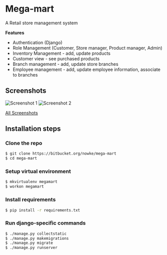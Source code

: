 # Mega-mart #

A Retail store management system

**Features**

* Authentication (Django)
* Role Management (Customer, Store manager, Product manager, Admin)
* Inventory Management - add, update products
* Customer view - see purchased products
* Branch management - add, update store branches
* Employee management - add, update employee information, associate to branches

## Screenshots ##
<img src="screenshots/sc1.png?raw=true" alt="Screenshot 1">
<img src="screenshots/sc22.png?raw=true" alt="Screenshot 2">

[All Screenshots](screenshots/)

## Installation steps ##

### Clone the repo ###

```sh
$ git clone https://bitbucket.org/nowke/mega-mart
$ cd mega-mart
```
### Setup virtual environment
```sh
$ mkvirtualenv megamart
$ workon megamart
```

### Install requirements
```sh
$ pip install -r requirements.txt
```

### Run django-specific commands
```sh
$ ./manage.py collectstatic
$ ./manage.py makemigrations
$ ./manage.py migrate
$ ./manage.py runserver
```
